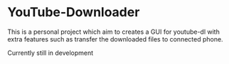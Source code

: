 # YouTube-Downloader
This is a personal project which aim to creates a GUI for youtube-dl with extra features such as transfer the downloaded files to connected phone.

Currently still in development

